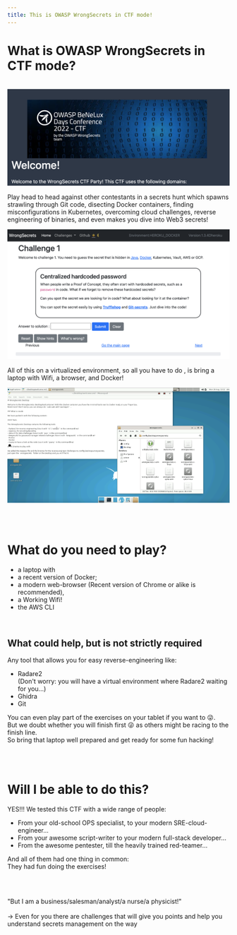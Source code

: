 ```yaml
---
title: This is OWASP WrongSecrets in CTF mode!
---
```


<div class="ctf">
<h1>What is OWASP WrongSecrets in CTF mode?</h1>
<br>
<img src="/assets/images/ctf/image1.png">

<p>
Play head to head against other contestants in a secrets hunt which spawns
strawling through Git code, disecting Docker containers, finding
misconfigurations in Kubernetes, overcoming cloud challenges, reverse
engineering of binaries, and even makes you dive into Web3 secrets! <br>
</p>

<img src="/assets/images/ctf/image2.png">


<p>All of this on a virtualized environment, so all you have to do , is bring a
laptop with Wifi, a browser, and Docker!
</p>


<img src="/assets/images/ctf/image3.png">

</div>
<div class="ctf">

<br><br>
<h1>What do you need to play?</h1>

<ul>
<li>a laptop with</li>
<li>a recent version of Docker;</li>
<li>a modern web-browser (Recent version of Chrome or alike is recommended),</li>
<li>a Working Wifi!</li>
<li>the AWS CLI</li>
</ul>
<br>
<h2>What could help, but is not strictly required</h2>
<p>Any tool that allows you for easy reverse-engineering like:
<ul>
<li>Radare2<div class="italic">(Don't worry: you will have a virtual environment where Radare2 waiting for you...)</div></li>
<li>Ghidra</li>
<li>Git</li>
</ul>
</p>

<p>You can even play part of the exercises on your tablet if you want
to &#128540;.
<br>But we doubt whether you will finish first &#128540; as others
might be racing to the finish line. <br>
So bring that laptop well prepared and get ready for some fun hacking!</p>
</div>
<div class="ctf">
<br><br>
<h1>Will I be able to do this?</h1>
<p>YES!!! We tested this CTF with a wide range of people: <br>
<ul>
<li>From your old-school OPS specialist, to your modern SRE-cloud-engineer... </li>
<li>From your awesome script-writer to your modern full-stack developer... </li>
<li>From the awesome pentester, till the heavily trained red-teamer... </li>
</ul>
And all of them had one thing in common:<br>
<div class="inverted">They had fun doing the exercises!</div></p>
<br><br>

<p><div class="italic">"But I am a business/salesman/analyst/a nurse/a physicist!"</div><br>
&rarr; Even for you there are challenges that will give you points and help you
understand secrets management on the way</p>
</div>
